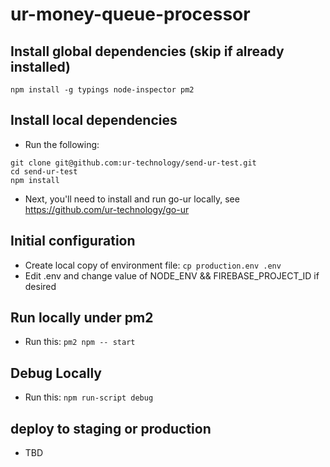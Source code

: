 # ur-money-queue-processor

## Install global dependencies (skip if already installed)
`npm install -g typings node-inspector pm2`

## Install local dependencies
* Run the following:
```script
git clone git@github.com:ur-technology/send-ur-test.git
cd send-ur-test
npm install
```
* Next, you'll need to install and run go-ur locally, see https://github.com/ur-technology/go-ur

## Initial configuration
* Create local copy of environment file: `cp production.env .env`
* Edit .env and change value of NODE_ENV && FIREBASE_PROJECT_ID if desired

## Run locally under pm2
* Run this: `pm2 npm -- start`

## Debug Locally
* Run this: `npm run-script debug`

## deploy to staging or production
* TBD
